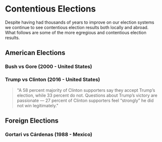 Contentious Elections
=====================
Despite having had thousands of years to improve on our election systems we
continue to see contentious election results both locally and abroad. What
follows are some of the more egregious and contentious election results.

American Elections
------------------

### Bush vs Gore (2000 - United States)


### Trump vs Clinton (2016 - United States)
> "A 58 percent majority of Clinton supporters say they accept Trump’s election,
> while 33 percent do not. Questions about Trump’s victory are passionate — 27
> percent of Clinton supporters feel “strongly” he did not win legitimately."

Foreign Elections
-----------------

### Gortari vs Cárdenas (1988 - Mexico)

